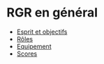 # RGR en général

- [Esprit et objectifs](general/spirit.md)    
- [Rôles](general/roles.md)
- [Equipement](general/equipment.md)
- [Scores](general/scoring.md)